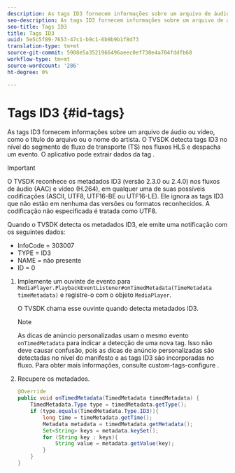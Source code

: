 ```yaml
---
description: As tags ID3 fornecem informações sobre um arquivo de áudio ou vídeo, como o título do arquivo ou o nome do artista. O TVSDK detecta tags ID3 no nível do segmento de fluxo de transporte (TS) nos fluxos HLS e despacha um evento. O aplicativo pode extrair dados da tag .
seo-description: As tags ID3 fornecem informações sobre um arquivo de áudio ou vídeo, como o título do arquivo ou o nome do artista. O TVSDK detecta tags ID3 no nível do segmento de fluxo de transporte (TS) nos fluxos HLS e despacha um evento. O aplicativo pode extrair dados da tag .
seo-title: Tags ID3
title: Tags ID3
uuid: 5e5c5f89-7653-47c1-b9c1-6b9b9b1f8d73
translation-type: tm+mt
source-git-commit: 5908e5a3521966496aeec0ef730e4a704fddfb68
workflow-type: tm+mt
source-wordcount: '286'
ht-degree: 0%

---
```



# Tags ID3 {#id-tags}

As tags ID3 fornecem informações sobre um arquivo de áudio ou vídeo, como o título do arquivo ou o nome do artista. O TVSDK detecta tags ID3 no nível do segmento de fluxo de transporte (TS) nos fluxos HLS e despacha um evento. O aplicativo pode extrair dados da tag .

>[!IMPORTANT]
>
>O TVSDK reconhece os metadados ID3 (versão 2.3.0 ou 2.4.0) nos fluxos de áudio (AAC) e vídeo (H.264), em qualquer uma de suas possíveis codificações (ASCII, UTF8, UTF16-BE ou UTF16-LE). Ele ignora as tags ID3 que não estão em nenhuma das versões ou formatos reconhecidos. A codificação não especificada é tratada como UTF8.

Quando o TVSDK detecta os metadados ID3, ele emite uma notificação com os seguintes dados:

* InfoCode = 303007
* TYPE = ID3
* NAME = não presente
* ID = 0

1. Implemente um ouvinte de evento para `MediaPlayer.PlaybackEventListener#onTimedMetadata(TimeMetadata timeMetadata)` e registre-o com o objeto `MediaPlayer`.

   O TVSDK chama esse ouvinte quando detecta metadados ID3.

   >[!NOTE]
   >
   >As dicas de anúncio personalizadas usam o mesmo evento `onTimedMetadata` para indicar a detecção de uma nova tag. Isso não deve causar confusão, pois as dicas de anúncio personalizadas são detectadas no nível do manifesto e as tags ID3 são incorporadas no fluxo. Para obter mais informações, consulte custom-tags-configure .

1. Recupere os metadados.

   ```java
   @Override 
   public void onTimedMetadata(TimedMetadata timedMetadata) { 
       TimedMetadata.Type type = timedMetadata.getType(); 
       if (type.equals(TimedMetadata.Type.ID3)){ 
           long time = timeMetadata.getTime(); 
           Metadata metadata = timedMetadata.getMetadata(); 
           Set<String> keys = metadata.keySet(); 
           for (String key : keys){ 
               String value = metadata.getValue(key); 
           } 
       } 
   }
   ```

